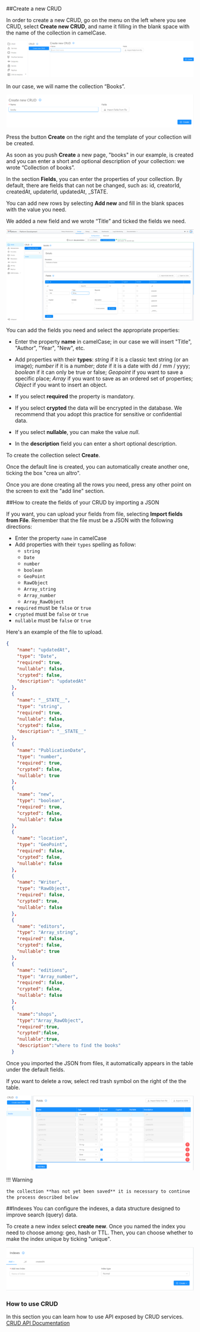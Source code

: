 ##Create a new CRUD

In order to create a new CRUD, go on the menu on the left where you see CRUD, select **Create new CRUD**, and name it filling in the blank space with the name of the collection in camelCase.

![Crea-collezione](img/crea-crud.png)

In our case, we will name the collection “Books”.


![Crea-collezione-riga-titolo](img/books.png)

Press the button **Create** on the right and the template of your collection will be created.


As soon as you push **Create** a new page, "books" in our example, is created and you can enter a short and optional description of your collection: we wrote “Collection of books”.


In the section **Fields**, you can enter the properties of your collection. 
By default, there are fields that can not be changed, such as: id, creatorId, createdAt, updaterId, updatedAt, _STATE.

You can add new rows by selecting **Add new** and fill in the blank spaces with the value you need. 

We added a new field and we wrote “Title” and ticked the fields we need.


![Crea-collezione-riga-titolo](img/crud-add-property.png)


You can add the fields you need and select the appropriate properties:

* Enter the property **name** in camelCase; in our case we will insert "Title", "Author", "Year", "New", etc.

* Add properties with their **types**: *string* if it is a classic text string (or an image); *number* if it is a number; *date* if it is a date with dd / mm / yyyy; *boolean* if it can only be true or false; *Geopoint* if you want to save a specific place; *Array* if you want to save as an ordered set of properties; *Object* if you want to insert an object.

* If you select **required** the property is mandatory.

* If you select **crypted** the data will be encrypted in the database. We recommend that you adopt this practice for sensitive or confidential data.

* If you select **nullable**, you can make the value *null*.

* In the **description** field you can enter a short optional description.

To create the collection select **Create**.

Once the default line is created, you can automatically create another one, ticking the box "crea un altro".

Once you are done creating all the rows you need, press any other point on the screen to exit the "add line" section.


##How to create the fields of your CRUD by importing a JSON

If you want, you can upload your fields from file, selecting **Import fields from File**. 
Remember that the file must be a JSON with the following directions: 


* Enter the property `name` in camelCase
* Add properties with their `types` spelling as follow:
    * `string`
    * `Date`
    * `number`
    * `boolean`
    * `GeoPoint`
    * `RawObject`
    * `Array_string`
    * `Array_number`
    * `Array_RawObject`
* `required` must be `false` or `true`
* `crypted` must be `false` or `true`
* `nullable` must be `false` or `true`

Here's an example of the file to upload.

```json
{
    "name": "updatedAt",
    "type": "Date",
    "required": true,
    "nullable": false,
    "crypted": false,
    "description": "updatedAt"
  },
  {
    "name": "__STATE__",
    "type": "string",
    "required": true,
    "nullable": false,
    "crypted": false,
    "description": "__STATE__"
  },
  {
    "name": "PublicationDate",
    "type": "number",
    "required": true,
    "crypted": false,
    "nullable": true
  },
  {
    "name": "new",
    "type": "boolean",
    "required": true,
    "crypted": false,
    "nullable": false
  },
  {
    "name": "location",
    "type": "GeoPoint",
    "required": false,
    "crypted": false,
    "nullable": false
  },
  {
    "name": "Writer",
    "type": "RawObject",
    "required": false,
    "crypted": true,
    "nullable": false
  },
  {
    "name": "editors",
    "type": "Array_string",
    "required": false,
    "crypted": false,
    "nullable": true
  },
  {
    "name": "editions",
    "type": "Array_number",
    "required": false,
    "crypted": false,
    "nullable": false
  },
  {
    "name":"shops",
    "type":"Array_RawObject",
    "required":true,
    "crypted":false,
    "nullable":true,
    "description":"where to find the books"
  }

```


Once you imported the JSON from files, it automatically appears in the table under the default fields.


If you want to delete a row, select red trash symbol on the right of the the table.

![tabella_prop](img/tabella-cestino.png)


!!! Warning

    the collection **has not yet been saved** it is necessary to continue the process described below



##Indexes
You can configure the indexes, a data structure designed to improve search (query) data.

To create a new index select **create new**.
Once you named the index you need to choose among: geo, hash or TTL. Then, you can choose whether to make the index unique by ticking "unique".

![Indice](img/indexes.png)

### How to use CRUD

In this section you can learn how to use API exposed by CRUD services.
[CRUD API Documentation](/runtime_suite/crud-service/)
